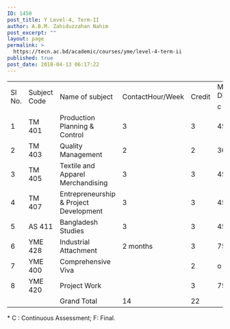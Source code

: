 ```yaml
---
ID: 1450
post_title: Y Level-4, Term-II
author: A.B.M. Zahiduzzahan Nahim
post_excerpt: ""
layout: page
permalink: >
  https://tecn.ac.bd/academic/courses/yme/level-4-term-ii
published: true
post_date: 2018-04-13 06:17:22
---
```

<table width="633">
<tbody>
<tr>
<td rowspan="2" width="33">Sl No.</td>
<td rowspan="2" width="81">Subject Code</td>
<td rowspan="2" width="205">Name of subject</td>
<td rowspan="2" width="63">ContactHour/Week</td>
<td rowspan="2" width="63">Credit</td>
<td colspan="3" width="189">Mark Distribution *</td>
</tr>
<tr>
<td width="62">c</td>
<td width="63">F</td>
<td width="63">Total</td>
</tr>
<tr>
<td width="33">1</td>
<td width="81">TM 401</td>
<td width="205">Production Planning &amp; Control</td>
<td width="63">3</td>
<td width="63">3</td>
<td width="62">45</td>
<td width="63">105</td>
<td width="63">150</td>
</tr>
<tr>
<td width="33">2</td>
<td width="81">TM 403</td>
<td width="205">Quality Management</td>
<td width="63">2</td>
<td width="63">2</td>
<td width="62">30</td>
<td width="63">70</td>
<td width="63">100</td>
</tr>
<tr>
<td width="33">3</td>
<td width="81">TM 405</td>
<td width="205">Textile and Apparel Merchandising</td>
<td width="63">3</td>
<td width="63">3</td>
<td width="62">45</td>
<td width="63">105</td>
<td width="63">150</td>
</tr>
<tr>
<td width="33">4</td>
<td width="81">TM 407</td>
<td width="205">Entrepreneurship &amp; Project Development</td>
<td width="63">3</td>
<td width="63">3</td>
<td width="62">45</td>
<td width="63">105</td>
<td width="63">150</td>
</tr>
<tr>
<td width="33">5</td>
<td width="81">AS 411</td>
<td width="205">Bangladesh Studies</td>
<td width="63">3</td>
<td width="63">3</td>
<td width="62">45</td>
<td width="63">105</td>
<td width="63">150</td>
</tr>
<tr>
<td width="33">6</td>
<td width="81">YME 428</td>
<td width="205">Industrial Attachment</td>
<td width="63">2 months</td>
<td width="63">3</td>
<td width="62">75</td>
<td width="63">75</td>
<td width="63">150</td>
</tr>
<tr>
<td width="33">7</td>
<td width="81">YME 400</td>
<td width="205">Comprehensive Viva</td>
<td width="63"></td>
<td width="63">2</td>
<td width="62">o</td>
<td width="63">100</td>
<td width="63">100</td>
</tr>
<tr>
<td width="33">8</td>
<td width="81">YME 420</td>
<td width="205">Project Work</td>
<td width="63"></td>
<td width="63">3</td>
<td width="62">75</td>
<td width="63">75</td>
<td width="63">150</td>
</tr>
<tr>
<td width="33"></td>
<td width="81"></td>
<td width="205">Grand Total</td>
<td width="63">14</td>
<td width="63">22</td>
<td width="62"></td>
<td width="63"></td>
<td width="63"></td>
</tr>
</tbody>
</table>
* C : Continuous Assessment; F: Final.